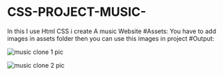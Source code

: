 # CSS-PROJECT-MUSIC-
In this I use Html CSS i create A music Website
#Assets:
You have to add images in assets folder then you can use this images in project 
#Output:

![music clone 1 pic](https://github.com/salihasaddiqa27/CSS-PROJECT-MUSIC-/assets/170997021/d35b0d23-56fd-401b-a7a8-9971097115a4)

![music clone 2 pic](https://github.com/salihasaddiqa27/CSS-PROJECT-MUSIC-/assets/170997021/4405d448-b455-4fda-bbc0-c38de715db62)
